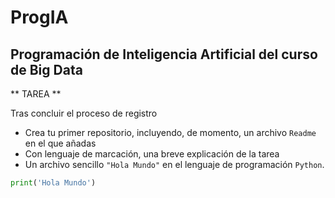 # ProgIA

## Programación de Inteligencia Artificial del curso de Big Data

** TAREA **

Tras concluir el proceso de registro
* Crea tu primer repositorio, incluyendo, de momento, un archivo ``Readme`` en el que añadas
* Con lenguaje de marcación, una breve explicación de la tarea
* Un archivo sencillo ``"Hola Mundo"`` en el lenguaje de programación ``Python``.  

```python
print('Hola Mundo')
```
